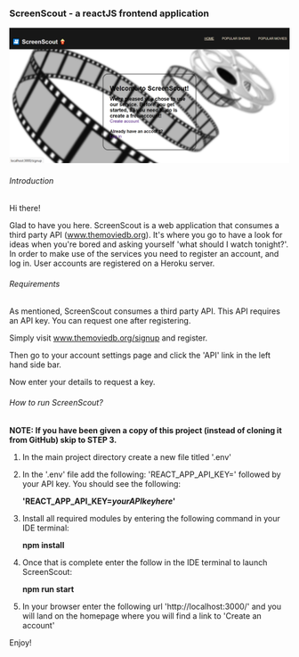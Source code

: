 ### ScreenScout - a reactJS frontend application

![homepage-screenshot](src/assets/homepage-screenshot.png)


###### Introduction

Hi there! 

Glad to have you here. ScreenScout is a web application that consumes a third party API (www.themoviedb.org).
It's where you go to have a look for ideas when you're bored and asking yourself 'what should I watch tonight?'.
In order to make use of the services you need to register an account, and log in. User accounts are registered on a Heroku server.

###### Requirements

As mentioned, ScreenScout consumes a third party API. This API requires an API key. You can request one after registering.

Simply visit www.themoviedb.org/signup and register. 

Then go to your account settings page and click the 'API' link in the left hand side bar.

Now enter your details to request a key.

###### How to run ScreenScout?

**NOTE: If you have been given a copy of this project (instead of cloning it from GitHub) skip to STEP 3.**

1. In the main project directory create a new file titled '.env'


2. In the '.env' file add the following: 'REACT_APP_API_KEY=' followed by your API key. You should see the following: 
   
    **'REACT_APP_API_KEY=_yourAPIkeyhere_'**


3. Install all required modules by entering the following command in your IDE terminal:
   
    **npm install**


4. Once that is complete enter the follow in the IDE terminal to launch ScreenScout:
   
   **npm run start**
  
 
5. In your browser enter the following url 'http://localhost:3000/' and you will land on the homepage where you will find a link to 'Create an account'

Enjoy!
